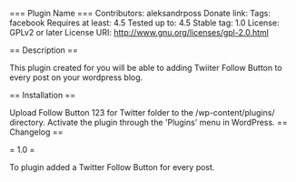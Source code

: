 === Plugin Name === Contributors: aleksandrposs Donate link: Tags: facebook Requires at least: 4.5 Tested up to: 4.5 Stable tag: 1.0 License: GPLv2 or later License URI: http://www.gnu.org/licenses/gpl-2.0.html

== Description ==

This plugin created for you will be able to adding Twiiter Follow Button to every post on your wordpress blog.

== Installation ==

Upload Follow Button 123 for Twitter folder to the /wp-content/plugins/ directory.
Activate the plugin through the 'Plugins' menu in WordPress.
== Changelog ==

= 1.0 =

To plugin added a Twitter Follow Button for every post.
